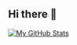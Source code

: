 ## Hi there 👋
[![My GitHub Stats](https://github-readme-stats.vercel.app/api/?username=jasongaylord&count_private=true&theme=tokyonight&showicons=true)]()

<!-- 
<p align="left"> <img src="https://github-readme-stats.vercel.app/api?username=awu0626&theme=tokyonight&show_icons=true&hide_border=true&count_private=true&include_all_commits=true" /> </p>
-->
<!--
**AWU0626/AWU0626** is a ✨ _special_ ✨ repository because its `README.md` (this file) appears on your GitHub profile.

- 🔭 I’m currently working on ...
- 🌱 I’m currently learning ...
- 👯 I’m looking to collaborate on ...
- 🤔 I’m looking for help with ...
- 💬 Ask me about ...
- 📫 How to reach me: ...
- 😄 Pronouns: ...
- ⚡ Fun fact: ...
-->
